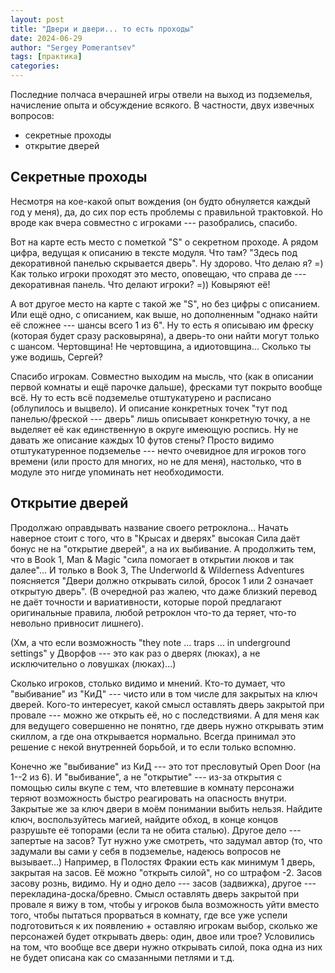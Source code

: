 ```yaml
---
layout: post
title: "Двери и двери... то есть проходы"
date: 2024-06-29
author: "Sergey Pomerantsev"
tags: [практика]
categories:
---
```


Последние полчаса вчерашней игры отвели на выход из подземелья, начисление опыта и обсуждение всякого. В частности, двух извечных вопросов:

- секретные проходы
- открытие дверей

## Секретные проходы

Несмотря на кое-какой опыт вождения (он будто обнуляется каждый год у меня), да, до сих пор есть проблемы с правильной трактовкой. Но вроде как вчера совместно с игроками --- разобрались, спасибо.

Вот на карте есть место с пометкой "S" о секретном проходе. А рядом цифра, ведущая к описанию в тексте модуля. Что там? "Здесь под декоративной панелью скрывается дверь". Ну здорово. Что делаю я? =) Как только игроки проходят это место, оповещаю, что справа де --- декоративная панель. Что делают игроки? =)) Ковыряют её!

А вот другое место на карте с такой же "S", но без цифры с описанием. Или ещё одно, с описанием, как выше, но дополненным "однако найти её сложнее --- шансы всего 1 из 6". Ну то есть я описываю им фреску (которая будет сразу расковыряна), а дверь-то они найти могут только с шансом. Чертовщина! Не чертовщина, а идиотовщина... Сколько ты уже водишь, Сергей?

Спасибо игрокам. Совместно выходим на мысль, что (как в описании первой комнаты и ещё парочке дальше), фресками тут покрыто вообще всё. Ну то есть всё подземелье отштукатурено и расписано (облупилось и выцвело). И описание конкретных точек "тут под панелью/фреской --- дверь" лишь описывает конкретную точку, а не выделяет её как единственную в округе имеющую роспись. Ну не давать же описание каждых 10 футов стены? Просто видимо отштукатуренное подземелье --- нечто очевидное для игроков того времени (или просто для многих, но не для меня), настолько, что в модуле это нигде упоминать нет необходимости.

## Открытие дверей

Продолжаю оправдывать название своего ретроклона... Начать наверное стоит с того, что в "Крысах и дверях" высокая Сила даёт бонус не на "открытие дверей", а на их выбивание. А продолжить тем, что в Book 1, Man & Magic "сила помогает в открытии люков и так далее"... И только в Book 3, The Underworld & Wilderness Adventures поясняется "Двери должно открывать силой, бросок 1 или 2 означает открытую дверь". (В очередной раз жалею, что даже близкий перевод не даёт точности и вариативности, которые порой предлагают оригинальные правила, любой ретроклон что-то да теряет, что-то невольно привносит лишнего).

(Хм, а что если возможность "they note ... traps ... in underground settings" у Дворфов --- это как раз о дверях (люках), а не исключительно о ловушках (люках)...)

Сколько игроков, столько видимо и мнений. 
Кто-то думает, что "выбивание" из "КиД" --- чисто или в том числе для закрытых на ключ дверей.
Кого-то интересует, какой смысл оставлять дверь закрытой при провале --- можно же открыть её, но с последствиями.
А для меня как для ведущего совершенно не понятно, где дверь нужно открывать этим скиллом, а где она открывается нормально. Всегда принимал это решение с некой внутренней борьбой, и то если только вспомню.

Конечно же "выбивание" из КиД --- это тот пресловутый Open Door (на 1--2 из 6). И "выбивание", а не "открытие" --- из-за открытия с помощью силы вкупе с тем, что влетевшие в комнату персонажи теряют возможность быстро реагировать на опасность внутри. Закрытые же за ключ двери в моём понимании выбить нельзя. Найдите ключ, воспользуйтесь магией, найдите обход, в конце концов разрушьте её топорами (если та не обита сталью). Другое дело --- запертые на засов? Тут нужно уже смотреть, что задумал автор (то, что задумали вы сами у себя в подземелье, надеюсь вопросов не вызывает...) Например, в Полостях Фракии есть как минимум 1 дверь, закрытая на засов. Её можно "открыть силой", но со штрафом -2. Засов засову рознь, видимо. Ну и одно дело --- засов (задвижка), другое --- перекладина-доска/бревно.
Смысл оставлять дверь закрытой при провале я вижу в том, чтобы у игроков была возможность уйти вместо того, чтобы пытаться прорваться в комнату, где все уже успели подготовиться к их появлению + оставляю игрокам выбор, сколько же персонажей будет открывать дверь: один, двое или трое? Условились на том, что вообще все двери нужно открывать силой, пока одна из них не будет описана как со смазанными петлями и т.д.
